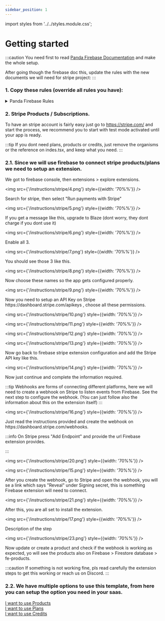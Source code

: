 ```yaml
---
sidebar_position: 1
---
```


import styles from '../../styles.module.css';

# Getting started 

:::caution
You need first to read <a href="/docs/category/-tutorial---plus" >Panda Firebase Documentation</a> and make the whole setup.

After going though the firebase doc this, update the rules with the new documents we will need for stripe project:
:::


### 1. Copy these rules (override all rules you have):


<details>
  <summary>Panda Firebase Rules</summary>
  <code>
    {`
rules_version = '2';
service cloud.firestore {
  match /databases/{database}/documents {
     match /fe-my-drive/{uid} {
      allow read, delete, write: if request.auth.uid == uid;
      match /documents/{uid} {
        allow read, write, delete: if true;
      }
     }
     match /fe-newsletter/{uid} {
      allow read, write: if true;
     }
     match /fe-credits/{uid} {
      allow read: if true;
     }
     match /fe-credits-items/{uid} {
      allow read: if true;
     }
     match /fe-spendings/{uid} {
      allow read: if true;
      match /transactions/{uid} {
        allow read : if true;
      }
     }
     match /fe-credits/{uid} {
      allow read: if true;
     }
     match /fe-users/{uid} {
      allow read, write: if request.auth.uid == uid;
     }
     match /fe-hideouts/{uid} {
      allow read, write: if true;
     }
     match /fe-public-profiles/{uid} {
      allow read: if true;
      allow write: if request.auth.uid == uid;
     }
     match /fe-customers/{uid} {
      allow read, write: if request.auth.uid == uid;
      match /checkout_sessions/{uid} {
        allow read, write: if true;
      }
      match /cancel_subscriptions/{uid} {
        allow read, write: if true;
      }
      match /subscriptions/{uid} {
        allow read: if true;
      }
      match /payments/{uid} {
        allow read: if true;
      }
      match /credits_spendings/{uid} {
        allow read: if true;
        allow create: if true;
        allow update: if false;
      }
    }
    match /fe-products/{uid} {
      allow read: if true;
      match /prices/{uid} {
        allow read: if true;
      }
      match /tax_rates/{uid} {
        allow read: if true;
      }
    }
    match /fe-vault/{uid} {
      allow  write: if false;
      allow read: if true;
    }
  }
}
`}
</code>
</details>

### 2. Stripe Products / Subscriptions.

To have an stripe account is fairly easy just go to https://stripe.com/ and start the process, we recommend you
to start with test mode activated until your app is ready.


:::tip
If you dont need plans, products or credits, just remove the organisms or the reference on indes.tsx, and keep what you need.
:::

### 2.1. Since we will use firebase to connect stripe products/plans we need to setup an extension.
<div>
    <div className={styles.circle}></div> We got to firebase console, then extensions > explore extensions.
</div>

<img src={'/instructions/stripe/4.png'} style={{width: '70%%'}} />
<div>
    <div className={styles.circle}></div> Search for stripe, then select "Run payments with Stripe"
</div>

<img src={'/instructions/stripe/5.png'} style={{width: '70%%'}} />

<div>
    <div className={styles.circle}></div> If you get a message like this, upgrade to Blaze  (dont worry, they dont charge if you dont use it) 
</div>

<img src={'/instructions/stripe/6.png'} style={{width: '70%%'}} />

<div>
    <div className={styles.circle}></div>  Enable all 3. 
</div>

<img src={'/instructions/stripe/7.png'} style={{width: '70%%'}} />

<div>
    <div className={styles.circle}></div>  You should see those 3 like this. 
</div>

<img src={'/instructions/stripe/8.png'} style={{width: '70%%'}} />

<div>
    <div className={styles.circle}></div> Now choose these names so the app gets configured properly. 
</div>

<img src={'/instructions/stripe/9.png'} style={{width: '70%%'}} />

<div>
    <div className={styles.circle}></div> Now you need to setup an API Key on Stripe  https://dashboard.stripe.com/apikeys , choose all these permissions.
</div>

<img src={'/instructions/stripe/10.png'} style={{width: '70%%'}} />

<img src={'/instructions/stripe/11.png'} style={{width: '70%%'}} />

<img src={'/instructions/stripe/12.png'} style={{width: '70%%'}} />

<img src={'/instructions/stripe/13.png'} style={{width: '70%%'}} />

<div>
    <div className={styles.circle}></div>  Now go back to firebase stripe extension configuration and add the Stripe API key like this. 
</div>

<img src={'/instructions/stripe/14.png'} style={{width: '70%%'}} />

<div>
    <div className={styles.circle}></div> Now just continue and complete the information required.
</div>

:::tip
Webhooks are forms of connecting different platforms, here we will need to create a webhook on Stripe to listen events from Firebase.
 See the next step to configure the webhook. (You can just follow also the information about this on the extension itself)
:::

<img src={'/instructions/stripe/16.png'} style={{width: '70%%'}} />

<div>
    <div className={styles.circle}></div> Just read the instructions provided and create the webhook on https://dashboard.stripe.com/webhooks. 
</div>

:::info
On Stripe press "Add Endpoint" and provide the url Firebase extension provides.

:::

<img src={'/instructions/stripe/20.png'} style={{width: '70%%'}} />

<img src={'/instructions/stripe/15.png'} style={{width: '70%%'}} />

<div>
    <div className={styles.circle}></div> After you create the webhook, go to Stripe and open the webhook, you will se a link which says "Reveal" under Signing secret,
    this is something Firebase extension will need to connect.
</div>

<img src={'/instructions/stripe/21.png'} style={{width: '70%%'}} />

<div>
    <div className={styles.circle}></div> After this, you are all set to install the extension. 
</div>

<img src={'/instructions/stripe/17.png'} style={{width: '70%%'}} />

<div>
    <div className={styles.circle}></div> Description of the step 
</div>

<img src={'/instructions/stripe/23.png'} style={{width: '70%%'}} />

<div>
    <div className={styles.circle}></div> Now update or create a product and check if the webhook is working as expected, yo will see the products also on Firebase > Firestore database > fe-products. 
</div>

:::caution
If something is not working fine, pls read carefully the extension steps to get this working or reach us on Discord.
:::

### 2.2. We have multiple options to use this template, from here you can setup the option you need in your saas.

<div style={{fontSize:'25px'}}>
<a href="/docs/stripe/products" >I want to use Products</a>
</div>
<div style={{fontSize:'25px'}}>
<a href="/docs/stripe/plans" >I want to use Plans</a>
</div>
<div style={{fontSize:'25px'}}>
<a href="/docs/stripe/credits" >I want to use Credits</a>
</div>

<head>
<meta property="og:title" content="Getting started !"/>
<meta property="og:image" content="https://media.discordapp.net/attachments/1092919759911256125/1093321217630548058/download.png"/>
<meta property="og:description" content="Let's discover Blue Panda Plus less than 5 minutes."/>
<meta property="og:url" content="https://docu.blue-panda.dev/docs/intro"/>
</head>
